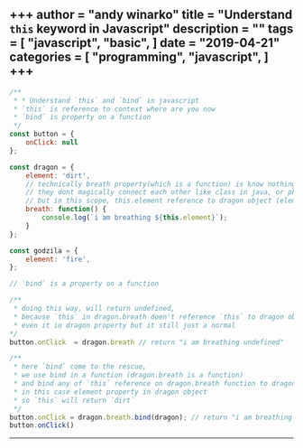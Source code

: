 +++
author = "andy winarko"
title = "Understand `this` keyword in Javascript"
description = ""
tags = [
    "javascript",
    "basic",
]
date = "2019-04-21"
categories = [
    "programming",
    "javascript",
]
+++
---
```js
/**
 * * Understand `this` and `bind` in javascript
 * `this` is reference to context where are you now
 * `bind` is property on a function 
 */
const button = {
    onClick: null
};

const dragon = {
    element: 'dirt',
    // technically breath property(which is a function) is know nothing about other property in this dragon object
    // they dont magically connect each other like class in java, or php.
    // but in this scope, this.element reference to dragon object (element property)
    breath: function() {
        console.log(`i am breathing ${this.element}`);
    }
};

const godzila = {
    element: 'fire',
};

// `bind` is a property on a function

/** 
 * doing this way, will return undefined, 
 * because `this` in dragon.breath doen't reference `this` to dragon object
 * even it in dragon property but it still just a normal
*/
button.onClick  = dragon.breath // return "i am breathing undefined"

/**
 * here `bind` come to the rescue,
 * we use bind in a function (dragon.breath is a function)
 * and bind any of `this` reference on dragon.breath function to dragon object
 * in this case element property in dragon object
 * so `this` will return `dirt`
 */
button.onClick = dragon.breath.bind(dragon); // return "i am breathing dirt"
button.onClick()
```
---